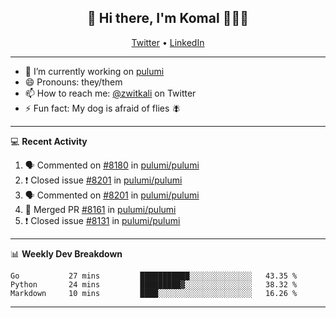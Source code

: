 <h2 align="center"> 👋 Hi there, I'm Komal 🧑🏾‍💻 </h2>
<p align="center">
    <a href="https://twitter.com/zwitkali">Twitter</a> •
    <a href="https://www.linkedin.com/in/komal-ali/">LinkedIn</a>
</p>

--------

- 🔭 I’m currently working on [pulumi](https://github.com/pulumi/pulumi)
- 😄 Pronouns: they/them
- 📫 How to reach me: [@zwitkali](https://twitter.com/zwitkali) on Twitter
- ⚡ Fun fact: My dog is afraid of flies 🪰

--------
💻 **Recent Activity**

<!--START_SECTION:activity-->
1. 🗣 Commented on [#8180](https://github.com/pulumi/pulumi/issues/8180) in [pulumi/pulumi](https://github.com/pulumi/pulumi)
2. ❗️ Closed issue [#8201](https://github.com/pulumi/pulumi/issues/8201) in [pulumi/pulumi](https://github.com/pulumi/pulumi)
3. 🗣 Commented on [#8201](https://github.com/pulumi/pulumi/issues/8201) in [pulumi/pulumi](https://github.com/pulumi/pulumi)
4. 🎉 Merged PR [#8161](https://github.com/pulumi/pulumi/pull/8161) in [pulumi/pulumi](https://github.com/pulumi/pulumi)
5. ❗️ Closed issue [#8131](https://github.com/pulumi/pulumi/issues/8131) in [pulumi/pulumi](https://github.com/pulumi/pulumi)
<!--END_SECTION:activity-->

--------

📊 **Weekly Dev Breakdown**
<!--START_SECTION:waka-->
```text
Go           27 mins         ███████████░░░░░░░░░░░░░░   43.35 % 
Python       24 mins         █████████▓░░░░░░░░░░░░░░░   38.32 % 
Markdown     10 mins         ████░░░░░░░░░░░░░░░░░░░░░   16.26 % 
```
<!--END_SECTION:waka-->

--------